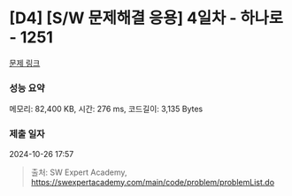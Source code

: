 # [D4] [S/W 문제해결 응용] 4일차 - 하나로 - 1251 

[문제 링크](https://swexpertacademy.com/main/code/problem/problemDetail.do?contestProbId=AV15StKqAQkCFAYD) 

### 성능 요약

메모리: 82,400 KB, 시간: 276 ms, 코드길이: 3,135 Bytes

### 제출 일자

2024-10-26 17:57



> 출처: SW Expert Academy, https://swexpertacademy.com/main/code/problem/problemList.do